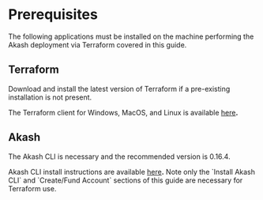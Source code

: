 # Prerequisites

The following applications must be installed on the machine performing the Akash deployment via Terraform covered in this guide.

## **Terraform**

Download and install the latest version of Terraform if a pre-existing installation is not present.

The Terraform client for Windows, MacOS, and Linux is available [here](https://www.terraform.io/downloads)**.**

## **Akash**

The Akash CLI is necessary and the recommended version is 0.16.4.

Akash CLI install instructions are available [here](https://docs.akash.network/guides/cli/detailed-steps/part-1.-install-akash)**.**  Note only the \`Install Akash CLI\` and \`Create/Fund Account\` sections of this guide are necessary for Terraform use.
